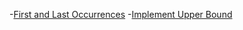 -[First and Last Occurrences](https://www.geeksforgeeks.org/problems/first-and-last-occurrences-of-x3116/1)
-[Implement Upper Bound](https://www.geeksforgeeks.org/problems/implement-upper-bound/1)
